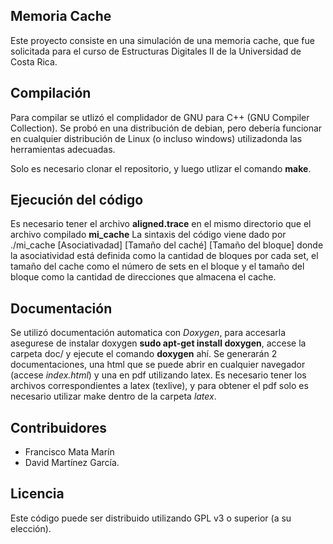 ## Memoria Cache

Este proyecto consiste en una simulación de una memoria cache, que fue solicitada para el curso de Estructuras Digitales II de la Universidad de Costa Rica.

## Compilación

Para compilar se utlizó el complidador de GNU para C++ (GNU Compiler Collection). Se probó en una distribución de debian, pero debería funcionar en cualquier distribución de Linux (o incluso windows) utilizadonda las herramientas adecuadas.

Solo es necesario clonar el repositorio, y luego utlizar el comando **make**.

## Ejecución del código
Es necesario tener el archivo **aligned.trace** en el mismo directorio que el archivo compilado **mi_cache**
La sintaxis del código viene dado por ./mi_cache [Asociativadad] [Tamaño del caché] [Tamaño del bloque] donde la asociatividad está definida como la cantidad de bloques por cada set, el tamaño del cache como el número de sets en el bloque y el tamaño del bloque como la cantidad de direcciones que almacena el cache.

## Documentación

Se utilizó documentación automatica con *Doxygen*, para accesarla asegurese de instalar doxygen **sudo apt-get install doxygen**, accese la carpeta doc/ y ejecute el comando **doxygen** ahí. Se generarán 2 documentaciones, una html que se puede abrir en cualquier navegador (accese *index.html*) y una en pdf utilizando latex. Es necesario tener los archivos correspondientes a latex (texlive), y para obtener el pdf solo es necesario utilizar make dentro de la carpeta *latex*.

## Contribuidores
- Francisco Mata Marín
- David Martínez García.

## Licencia

Este código puede ser distribuido utilizando GPL v3 o superior (a su elección).
